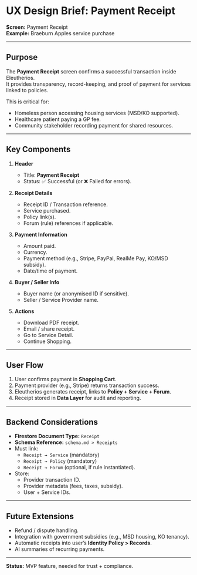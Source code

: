 # UX Design Brief: Payment Receipt

**Screen:** Payment Receipt  
**Example:** Braeburn Apples service purchase  

---

## Purpose
The **Payment Receipt** screen confirms a successful transaction inside Eleutherios.  
It provides transparency, record-keeping, and proof of payment for services linked to policies.  

This is critical for:
- Homeless person accessing housing services (MSD/KO supported).  
- Healthcare patient paying a GP fee.  
- Community stakeholder recording payment for shared resources.  

---

## Key Components

1. **Header**
   - Title: **Payment Receipt**  
   - Status: ✅ Successful (or ❌ Failed for errors).  

2. **Receipt Details**
   - Receipt ID / Transaction reference.  
   - Service purchased.  
   - Policy link(s).  
   - Forum (rule) references if applicable.  

3. **Payment Information**
   - Amount paid.  
   - Currency.  
   - Payment method (e.g., Stripe, PayPal, RealMe Pay, KO/MSD subsidy).  
   - Date/time of payment.  

4. **Buyer / Seller Info**
   - Buyer name (or anonymised ID if sensitive).  
   - Seller / Service Provider name.  

5. **Actions**
   - Download PDF receipt.  
   - Email / share receipt.  
   - Go to Service Detail.  
   - Continue Shopping.  

---

## User Flow
1. User confirms payment in **Shopping Cart**.  
2. Payment provider (e.g., Stripe) returns transaction success.  
3. Eleutherios generates receipt, links to **Policy + Service + Forum**.  
4. Receipt stored in **Data Layer** for audit and reporting.  

---

## Backend Considerations
- **Firestore Document Type:** `Receipt`  
- **Schema Reference:** `schema.md > Receipts`  
- Must link:
  - `Receipt → Service` (mandatory)  
  - `Receipt → Policy` (mandatory)  
  - `Receipt → Forum` (optional, if rule instantiated).  
- Store:  
  - Provider transaction ID.  
  - Provider metadata (fees, taxes, subsidy).  
  - User + Service IDs.  

---

## Future Extensions
- Refund / dispute handling.  
- Integration with government subsidies (e.g., MSD housing, KO tenancy).  
- Automatic receipts into user’s **Identity Policy > Records**.  
- AI summaries of recurring payments.  

---

**Status:** MVP feature, needed for trust + compliance.  
